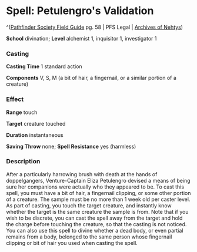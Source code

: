 # Spell: Petulengro's Validation

^([Pathfinder Society Field Guide][ss-petulengro-s-validation] pg. 58 | PFS Legal | [Archives of Nehtys][sn-petulengro-s-validation])

**School** divination; **Level** alchemist 1, inquisitor 1, investigator 1

### Casting

**Casting Time** 1 standard action  

**Components** V, S, M (a bit of hair, a fingernail, or a similar portion of a creature)

### Effect

**Range** touch  

**Target** creature touched  

**Duration** instantaneous  

**Saving Throw** none; **Spell Resistance** yes (harmless)

### Description

After a particularly harrowing brush with death at the hands of doppelgangers, Venture-Captain Eliza Petulengro devised a means of being sure her companions were actually who they appeared to be. To cast this spell, you must have a bit of hair, a fingernail clipping, or some other portion of a creature. The sample must be no more than 1 week old per caster level. As part of casting, you touch the target creature, and instantly know whether the target is the same creature the sample is from. Note that if you wish to be discrete, you can cast the spell away from the target and hold the charge before touching the creature, so that the casting is not noticed. You can also use this spell to divine whether a dead body, or even partial remains from a body, belonged to the same person whose fingernail clipping or bit of hair you used when casting the spell.

[ss-petulengro-s-validation]: http://paizo.com/store/games/rolep
[sn-petulengro-s-validation]: http://www.archivesofnethys.com/SpellDisplay.aspx?ItemName=Petulengro%27s%20Validation